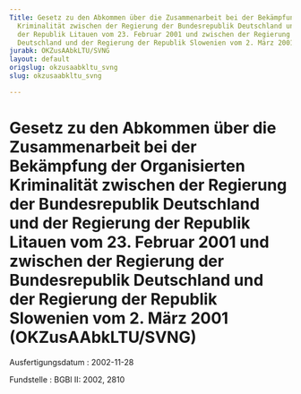 ```yaml
---
Title: Gesetz zu den Abkommen über die Zusammenarbeit bei der Bekämpfung der Organisierten
  Kriminalität zwischen der Regierung der Bundesrepublik Deutschland und der Regierung
  der Republik Litauen vom 23. Februar 2001 und zwischen der Regierung der Bundesrepublik
  Deutschland und der Regierung der Republik Slowenien vom 2. März 2001
jurabk: OKZusAAbkLTU/SVNG
layout: default
origslug: okzusaabkltu_svng
slug: okzusaabkltu_svng

---
```


# Gesetz zu den Abkommen über die Zusammenarbeit bei der Bekämpfung der Organisierten Kriminalität zwischen der Regierung der Bundesrepublik Deutschland und der Regierung der Republik Litauen vom 23. Februar 2001 und zwischen der Regierung der Bundesrepublik Deutschland und der Regierung der Republik Slowenien vom 2. März 2001 (OKZusAAbkLTU/SVNG)

Ausfertigungsdatum
:   2002-11-28

Fundstelle
:   BGBl II: 2002, 2810

